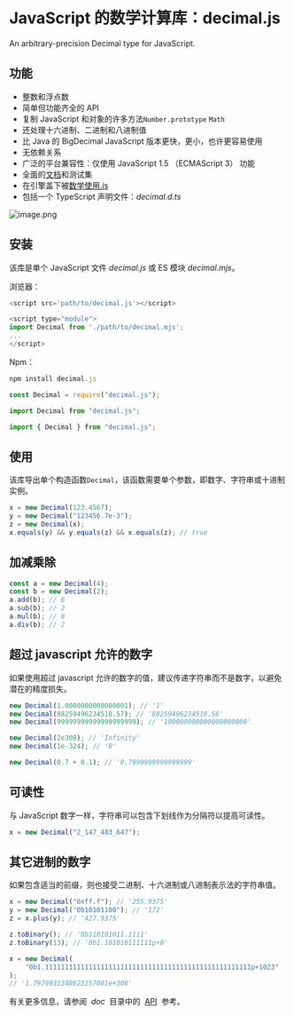 # JavaScript 的数学计算库：decimal.js

An arbitrary-precision Decimal type for JavaScript.

## 功能

-   整数和浮点数
-   简单但功能齐全的 API
-   复制 JavaScript 和对象的许多方法`Number.prototype` `Math`
-   还处理十六进制、二进制和八进制值
-   比 Java 的 BigDecimal JavaScript 版本更快，更小，也许更容易使用
-   无依赖关系
-   广泛的平台兼容性：仅使用 JavaScript 1.5 （ECMAScript 3） 功能
-   全面的[文档](https://mikemcl.github.io/decimal.js/)和测试集
-   在引擎盖下被[数学使用.js](https://github.com/josdejong/mathjs)
-   包括一个 TypeScript 声明文件：_decimal.d.ts_

![image.png](/images/other/decimal/api.png)

## 安装

该库是单个 JavaScript 文件 _decimal.js_ 或 ES 模块 _decimal.mjs_。

浏览器：

```js
<script src='path/to/decimal.js'></script>

<script type="module">
import Decimal from './path/to/decimal.mjs';
...
</script>
```

Npm：

```js
npm install decimal.js
```

```js
const Decimal = require("decimal.js");

import Decimal from "decimal.js";

import { Decimal } from "decimal.js";
```

## 使用

该库导出单个构造函数`Decimal`，该函数需要单个参数，即数字、字符串或十进制实例。

```js
x = new Decimal(123.4567);
y = new Decimal("123456.7e-3");
z = new Decimal(x);
x.equals(y) && y.equals(z) && x.equals(z); // true
```

## 加减乘除

```js
const a = new Decimal(4);
const b = new Decimal(2);
a.add(b); // 6
a.sub(b); // 2
a.mul(b); // 8
a.div(b); // 2
```

## 超过 javascript 允许的数字

如果使用超过 javascript 允许的数字的值，建议传递字符串而不是数字，以避免潜在的精度损失。

```js
new Decimal(1.0000000000000001); // '1'
new Decimal(88259496234518.57); // '88259496234518.56'
new Decimal(99999999999999999999); // '100000000000000000000'

new Decimal(2e308); // 'Infinity'
new Decimal(1e-324); // '0'

new Decimal(0.7 + 0.1); // '0.7999999999999999'
```

## 可读性

与 JavaScript 数字一样，字符串可以包含下划线作为分隔符以提高可读性。

```js
x = new Decimal("2_147_483_647");
```

## 其它进制的数字

如果包含适当的前缀，则也接受二进制、十六进制或八进制表示法的字符串值。

```js
x = new Decimal("0xff.f"); // '255.9375'
y = new Decimal("0b10101100"); // '172'
z = x.plus(y); // '427.9375'

z.toBinary(); // '0b110101011.1111'
z.toBinary(13); // '0b1.101010111111p+8'

x = new Decimal(
    "0b1.1111111111111111111111111111111111111111111111111111p+1023"
);
// '1.7976931348623157081e+308'
```

有关更多信息，请参阅  *doc*  目录中的  [API](http://mikemcl.github.io/decimal.js/)  参考。
